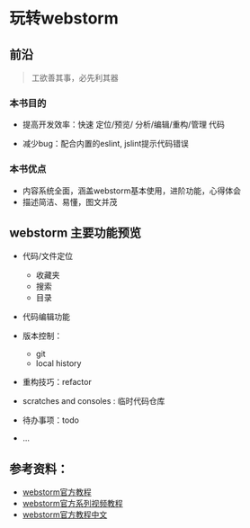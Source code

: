 # 玩转webstorm



## 前沿



>  工欲善其事，必先利其器



### 本书目的

- 提高开发效率：快速 定位/预览/ 分析/编辑/重构/管理 代码

- 减少bug：配合内置的eslint, jslint提示代码错误





### 本书优点

- 内容系统全面，涵盖webstorm基本使用，进阶功能，心得体会
- 描述简洁、易懂，图文并茂





## webstorm 主要功能预览



- 代码/文件定位

  - 收藏夹
  - 搜索
  - 目录

- 代码编辑功能

- 版本控制：

  - git 
  - local history

- 重构技巧：refactor

- scratches and consoles : 临时代码仓库

- 待办事项：todo

- ...

  



## 参考资料：

- [webstorm官方教程](https://www.jetbrains.com/help/webstorm/2020.2/meet-webstorm.html)
- [webstorm官方系列视频教程](https://www.youtube.com/playlist?list=PLQ176FUIyIUYnLuYVKM6JhVd6ukPgzdW7)
- [webstorm官方教程中文](http://webstorm.chengxiangqian.com/182199)
